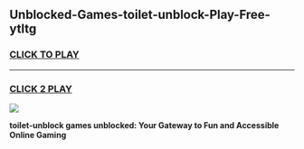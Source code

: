
## Unblocked-Games-toilet-unblock-Play-Free-ytltg
<h3>
<a href="https://premium76.site?title=toilet-unblock&ref=18A1">CLICK TO PLAY</a></h3>
<hr>

<h3>
<a href="https://premium76.site?title=toilet-unblock&ref=18A1">CLICK 2 PLAY</a>
  
</h3>

<a href="https://premium76.site?title=toilet-unblock&ref=18A1"><img src="https://clearcache.store/games.png"></a>


**toilet-unblock games unblocked: Your Gateway to Fun and Accessible Online Gaming**
